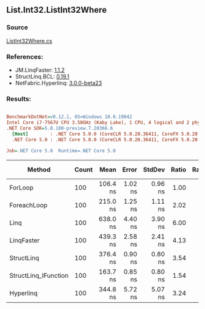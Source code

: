 ﻿## List.Int32.ListInt32Where

### Source
[ListInt32Where.cs](../LinqBenchmarks/List/Int32/ListInt32Where.cs)

### References:
- JM.LinqFaster: [1.1.2](https://www.nuget.org/packages/JM.LinqFaster/1.1.2)
- StructLinq.BCL: [0.19.1](https://www.nuget.org/packages/StructLinq.BCL/0.19.1)
- NetFabric.Hyperlinq: [3.0.0-beta23](https://www.nuget.org/packages/NetFabric.Hyperlinq/3.0.0-beta23)

### Results:
``` ini

BenchmarkDotNet=v0.12.1, OS=Windows 10.0.19042
Intel Core i7-7567U CPU 3.50GHz (Kaby Lake), 1 CPU, 4 logical and 2 physical cores
.NET Core SDK=5.0.100-preview.7.20366.6
  [Host]        : .NET Core 5.0.0 (CoreCLR 5.0.20.36411, CoreFX 5.0.20.36411), X64 RyuJIT
  .NET Core 5.0 : .NET Core 5.0.0 (CoreCLR 5.0.20.36411, CoreFX 5.0.20.36411), X64 RyuJIT

Job=.NET Core 5.0  Runtime=.NET Core 5.0  

```
|               Method | Count |     Mean |   Error |  StdDev | Ratio | RatioSD |  Gen 0 | Gen 1 | Gen 2 | Allocated |
|--------------------- |------ |---------:|--------:|--------:|------:|--------:|-------:|------:|------:|----------:|
|              ForLoop |   100 | 106.4 ns | 1.02 ns | 0.96 ns |  1.00 |    0.00 |      - |     - |     - |         - |
|          ForeachLoop |   100 | 215.0 ns | 1.25 ns | 1.11 ns |  2.02 |    0.02 |      - |     - |     - |         - |
|                 Linq |   100 | 638.0 ns | 4.40 ns | 3.90 ns |  6.00 |    0.07 | 0.0343 |     - |     - |      72 B |
|           LinqFaster |   100 | 439.3 ns | 2.58 ns | 2.41 ns |  4.13 |    0.04 | 0.3095 |     - |     - |     648 B |
|           StructLinq |   100 | 376.4 ns | 0.90 ns | 0.80 ns |  3.54 |    0.03 |      - |     - |     - |         - |
| StructLinq_IFunction |   100 | 163.7 ns | 0.85 ns | 0.80 ns |  1.54 |    0.02 |      - |     - |     - |         - |
|            Hyperlinq |   100 | 344.8 ns | 5.72 ns | 5.07 ns |  3.24 |    0.05 |      - |     - |     - |         - |
